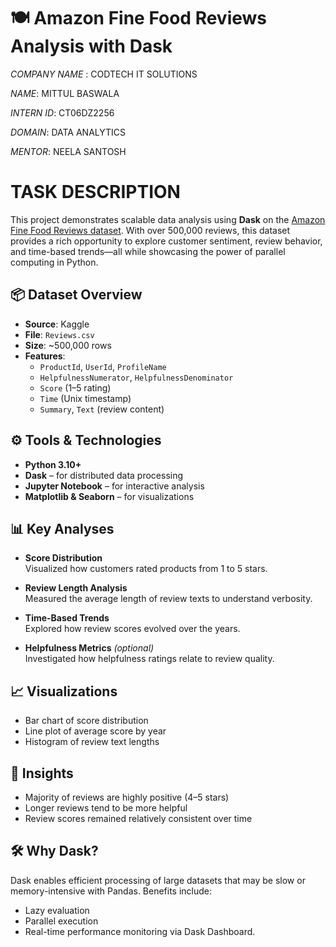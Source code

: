 # 🍽️ Amazon Fine Food Reviews Analysis with Dask

*COMPANY NAME* : CODTECH IT SOLUTIONS 

*NAME*: MITTUL BASWALA

*INTERN ID*: CT06DZ2256

*DOMAIN*: DATA ANALYTICS

*MENTOR*: NEELA SANTOSH

# TASK DESCRIPTION

This project demonstrates scalable data analysis using **Dask** on the [Amazon Fine Food Reviews dataset](https://www.kaggle.com/datasets/snap/amazon-fine-food-reviews). With over 500,000 reviews, this dataset provides a rich opportunity to explore customer sentiment, review behavior, and time-based trends—all while showcasing the power of parallel computing in Python.

## 📦 Dataset Overview

- **Source**: Kaggle  
- **File**: `Reviews.csv`  
- **Size**: ~500,000 rows  
- **Features**:
  - `ProductId`, `UserId`, `ProfileName`
  - `HelpfulnessNumerator`, `HelpfulnessDenominator`
  - `Score` (1–5 rating)
  - `Time` (Unix timestamp)
  - `Summary`, `Text` (review content)


## ⚙️ Tools & Technologies

- **Python 3.10+**
- **Dask** – for distributed data processing
- **Jupyter Notebook** – for interactive analysis
- **Matplotlib & Seaborn** – for visualizations


## 📊 Key Analyses

- **Score Distribution**  
  Visualized how customers rated products from 1 to 5 stars.

- **Review Length Analysis**  
  Measured the average length of review texts to understand verbosity.

- **Time-Based Trends**  
  Explored how review scores evolved over the years.

- **Helpfulness Metrics** *(optional)*  
  Investigated how helpfulness ratings relate to review quality.


## 📈 Visualizations

- Bar chart of score distribution  
- Line plot of average score by year  
- Histogram of review text lengths

## 🧠 Insights

- Majority of reviews are highly positive (4–5 stars)
- Longer reviews tend to be more helpful
- Review scores remained relatively consistent over time

## 🛠️ Why Dask?

Dask enables efficient processing of large datasets that may be slow or memory-intensive with Pandas. Benefits include:
- Lazy evaluation
- Parallel execution
- Real-time performance monitoring via Dask Dashboard.
